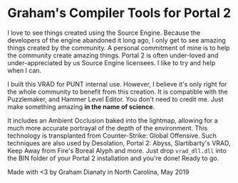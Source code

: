 # Graham's Compiler Tools for Portal 2
I love to see things created using the Source Engine. Because the developers of the engine abandoned it long ago, I only get to see amazing things created by the community. A personal commitment of mine is to help the community create amazing things. Portal 2 is often under-loved and under-appreciated by us Source Engine licensees. I like to try and help when I can.

I built this VRAD for PUNT internal use. However, I believe it's only right for the whole community to benefit from this creation. It is compatible with the Puzzlemaker, and Hammer Level Editor. You don't need to credit me. Just make something amazing **in the name of science**.

It includes an Ambient Occlusion baked into the lightmap, allowing for a much more accurate portrayal of the depth of the environment. This technology is transplanted from Counter-Strike: Global Offensive. Such techniques are also used by Desolation, Portal 2: Abyss, Slartibarty's VRAD, Keep Away from Fire's Boreal Alyph and more.
Just drop `vrad_dll.dll` into the BIN folder of your Portal 2 installation and you're done! Ready to go.

Made with <3 by Graham Dianaty in North Carolina, May 2019
